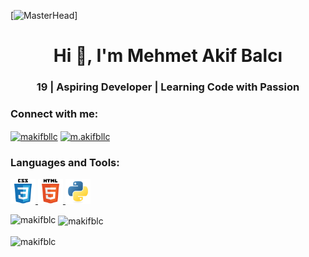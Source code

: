 [![MasterHead]([https://www.google.com/url?sa=i&url=https%3A%2F%2F4kwallpapers.com%2Fabstract%2Fwindows-11-dark-mode-abstract-background-black-background-8710.html&psig=AOvVaw1UioBf2bTzba-2KKMXQIJU&ust=1747304763389000&source=images&cd=vfe&opi=89978449&ved=0CBUQjRxqFwoTCPiam5baoo0DFQAAAAAdAAAAABAE](https://images.unsplash.com/photo-1568733873715-f9d497a47ea0?q=80&w=1740&auto=format&fit=crop&ixlib=rb-4.1.0&ixid=M3wxMjA3fDB8MHxwaG90by1wYWdlfHx8fGVufDB8fHx8fA%3D%3D))]

<h1 align="center">Hi 👋, I'm Mehmet Akif Balcı</h1>
<h3 align="center">19 | Aspiring Developer | Learning Code with Passion</h3>

<h3 align="left">Connect with me:</h3>
<p align="left">
<a href="https://twitter.com/makifbllc" target="blank"><img align="center" src="https://raw.githubusercontent.com/rahuldkjain/github-profile-readme-generator/master/src/images/icons/Social/twitter.svg" alt="makifbllc" height="30" width="40" /></a>
<a href="https://instagram.com/m.akifbllc" target="blank"><img align="center" src="https://raw.githubusercontent.com/rahuldkjain/github-profile-readme-generator/master/src/images/icons/Social/instagram.svg" alt="m.akifbllc" height="30" width="40" /></a>
</p>

<h3 align="left">Languages and Tools:</h3>
<p align="left"> <a href="https://www.w3schools.com/css/" target="_blank" rel="noreferrer"> <img src="https://raw.githubusercontent.com/devicons/devicon/master/icons/css3/css3-original-wordmark.svg" alt="css3" width="40" height="40"/> </a> <a href="https://www.w3.org/html/" target="_blank" rel="noreferrer"> <img src="https://raw.githubusercontent.com/devicons/devicon/master/icons/html5/html5-original-wordmark.svg" alt="html5" width="40" height="40"/> </a> <a href="https://www.python.org" target="_blank" rel="noreferrer"> <img src="https://raw.githubusercontent.com/devicons/devicon/master/icons/python/python-original.svg" alt="python" width="40" height="40"/> </a> </p>

<p><img align="left" src="https://github-readme-stats.vercel.app/api/top-langs?username=makifblc&show_icons=true&locale=en&layout=compact" alt="makifblc" /></p>

<p>&nbsp;<img align="center" src="https://github-readme-stats.vercel.app/api?username=makifblc&show_icons=true&locale=en" alt="makifblc" /></p>

<p><img align="center" src="https://github-readme-streak-stats.herokuapp.com/?user=makifblc&" alt="makifblc" /></p>
